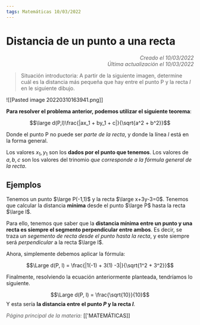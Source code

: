 ```yaml
---
tags: Matemáticas 10/03/2022
---
```


# Distancia de un punto a una recta
<div style="text-align: right; opacity: 0.7; font-style: italic;">Creado el 10/03/2022</div>
<div style="text-align: right; opacity: 0.7; font-style: italic;">Última actualización el 10/03/2022</div>

> Situación introductoria: A partir de la siguiente imagen, determine cuál es la distancia más pequeña que hay entre el punto P y la recta $l$ en le siguiente dibujo.

![[Pasted image 20220310163941.png]]

**Para resolver el problema anterior, podemos utilizar el siguiente teorema**:

$$\large d(P,l)\frac{|ax_1 + by_1 + c|}{\sqrt{a^2 + b^2}}$$

Donde el punto P no puede ser *parte de la recta*, y donde la línea $l$ está en la forma general.

Los valores $x_1, y_1$ son los **dados por el punto que tenemos**. Los valores de $a, b, c$ son los valores del trinomio *que corresponde a la fórmula general de la recta*.

## Ejemplos

Tenemos un punto $\large P(-1,1)$ y la recta $\large x+3y-3=0$. Tenemos que calcular la distancia **mínima** desde el punto $\large P$ hasta la recta $\large l$.

Para ello, tenemos que saber que la **distancia mínima entre un punto y una recta es siempre el segmento perpendícular entre ambos**. Es decir, se traza *un segemento de recta desde el punto hasta la recta*, y este siempre será *perpendicular* a la recta $\large l$.

Ahora, simplemente debemos aplicar la fórmula:

$$\Large d(P, l) = \frac{|1(-1) + 3(1) -3|}{\sqrt{1^2 + 3^2}}$$

Finalmente, resolviendo la ecuación anteriormente planteada, tendríamos lo siguiente.

$$\Large d(P, l) = \frac{\sqrt{10}}{10}$$
Y esta sería **la distancia entre el punto $P$ y la recta $l$**.

<span style="opacity: 0.7; font-style: italic;">Página principal de la materia:</span> [['MATEMÁTICAS]]